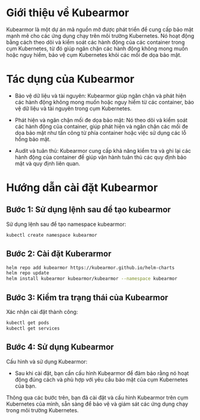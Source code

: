 # Giới thiệu về Kubearmor

Kubearmor là một dự án mã nguồn mở được phát triển để cung cấp bảo mật mạnh mẽ cho các ứng dụng chạy trên môi trường Kubernetes. Nó hoạt động bằng cách theo dõi và kiểm soát các hành động của các container trong cụm Kubernetes, từ đó giúp ngăn chặn các hành động không mong muốn hoặc nguy hiểm, bảo vệ cụm Kubernetes khỏi các mối đe dọa bảo mật.

# Tác dụng của Kubearmor

- Bảo vệ dữ liệu và tài nguyên: Kubearmor giúp ngăn chặn và phát hiện các hành động không mong muốn hoặc nguy hiểm từ các container, bảo vệ dữ liệu và tài nguyên trong cụm Kubernetes.

- Phát hiện và ngăn chặn mối đe dọa bảo mật: Nó theo dõi và kiểm soát các hành động của container, giúp phát hiện và ngăn chặn các mối đe dọa bảo mật như tấn công từ phía container hoặc việc sử dụng các lỗ hổng bảo mật.

- Audit và tuân thủ: Kubearmor cung cấp khả năng kiểm tra và ghi lại các hành động của container để giúp vận hành tuân thủ các quy định bảo mật và quy định liên quan.

# Hướng dẫn cài đặt Kubearmor

## Bước 1: Sử dụng lệnh sau để tạo kubearmor

Sử dụng lệnh sau để tạo namespace kubearmor:

```bash
kubectl create namespace kubearmor
```
## Bước 2: Cài đặt Kuberarmor

```bash
helm repo add kubearmor https://kubearmor.github.io/helm-charts
helm repo update
helm install kubearmor kubearmor/kubearmor --namespace kubearmor
```

## Bước 3: Kiểm tra trạng thái của Kubearmor

Xác nhận cài đặt thành công:

```bash
kubectl get pods
kubectl get services
```

## Bước 4: Sử dụng Kubearmor

Cấu hình và sử dụng Kubearmor:

- Sau khi cài đặt, bạn cần cấu hình Kubearmor để đảm bảo rằng nó hoạt động đúng cách và phù hợp với yêu cầu bảo mật của cụm Kubernetes của bạn.

Thông qua các bước trên, bạn đã cài đặt và cấu hình Kubearmor trên cụm Kubernetes của mình, sẵn sàng để bảo vệ và giám sát các ứng dụng chạy trong môi trường Kubernetes.